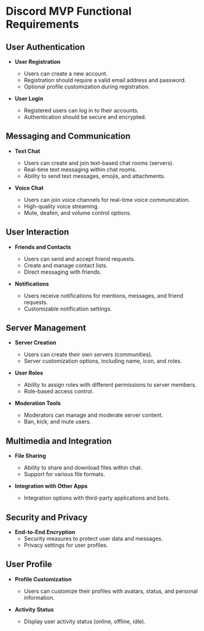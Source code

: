 # Discord MVP Functional Requirements

## User Authentication

- **User Registration**

  - Users can create a new account.
  - Registration should require a valid email address and password.
  - Optional profile customization during registration.

- **User Login**
  - Registered users can log in to their accounts.
  - Authentication should be secure and encrypted.

## Messaging and Communication

- **Text Chat**

  - Users can create and join text-based chat rooms (servers).
  - Real-time text messaging within chat rooms.
  - Ability to send text messages, emojis, and attachments.

- **Voice Chat**
  - Users can join voice channels for real-time voice communication.
  - High-quality voice streaming.
  - Mute, deafen, and volume control options.

## User Interaction

- **Friends and Contacts**

  - Users can send and accept friend requests.
  - Create and manage contact lists.
  - Direct messaging with friends.

- **Notifications**
  - Users receive notifications for mentions, messages, and friend requests.
  - Customizable notification settings.

## Server Management

- **Server Creation**

  - Users can create their own servers (communities).
  - Server customization options, including name, icon, and roles.

- **User Roles**

  - Ability to assign roles with different permissions to server members.
  - Role-based access control.

- **Moderation Tools**
  - Moderators can manage and moderate server content.
  - Ban, kick, and mute users.

## Multimedia and Integration

- **File Sharing**

  - Ability to share and download files within chat.
  - Support for various file formats.

- **Integration with Other Apps**
  - Integration options with third-party applications and bots.

## Security and Privacy

- **End-to-End Encryption**
  - Security measures to protect user data and messages.
  - Privacy settings for user profiles.

## User Profile

- **Profile Customization**

  - Users can customize their profiles with avatars, status, and personal information.

- **Activity Status**
  - Display user activity status (online, offline, idle).
